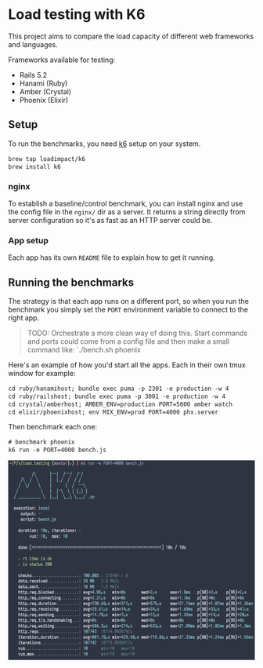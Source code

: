 # Load testing with K6

This project aims to compare the load capacity of different web frameworks and languages.

Frameworks available for testing:

* Rails 5.2
* Hanami (Ruby)
* Amber (Crystal)
* Phoenix (Elixir)

## Setup

To run the benchmarks, you need [k6](https://k6.io) setup on your system.

```shell
brew tap loadimpact/k6
brew install k6
```

### nginx

To establish a baseline/control benchmark, you can install nginx and use
the config file in the `nginx/` dir as a server. It returns a string directly
from server configuration so it's as fast as an HTTP server could be.

### App setup

Each app has its own `README` file to explain how to get it running.

## Running the benchmarks

The strategy is that each app runs on a different port, so when you run the benchmark
you simply set the `PORT` environment variable to connect to the right app.

> TODO: Orchestrate a more clean way of doing this. Start commands and ports
> could come from a config file and then make a small command like:
> `./bench.sh phoenix

Here's an example of how you'd start all the apps. Each in their own tmux window
for example:

```shell
cd ruby/hanamihost; bundle exec puma -p 2301 -e production -w 4
cd ruby/railshost; bundle exec puma -p 3001 -e production -w 4
cd crystal/amberhost; AMBER_ENV=production PORT=5000 amber watch
cd elixir/phoenixhost; env MIX_ENV=prod PORT=4000 phx.server
```

Then benchmark each one:

```shell
# benchmark phoenix
k6 run -e PORT=4000 bench.js
```

![k6 output](docs/k6_output.png)
